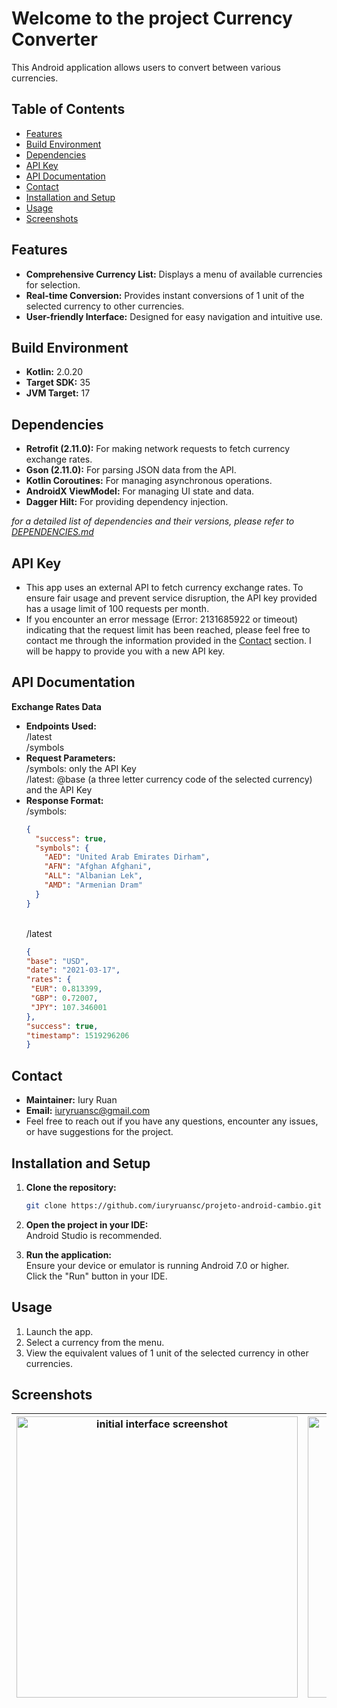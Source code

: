# Welcome to the project Currency Converter

This Android application allows users to convert between various currencies.

## Table of Contents
* [Features](#features)
* [Build Environment](#build-environment)
* [Dependencies](#dependencies)
* [API Key](#api-key)
* [API Documentation](#api-documentation)
* [Contact](#contact)
* [Installation and Setup](#installation-and-setup)
* [Usage](#usage)
* [Screenshots](#screenshots)

## Features
* **Comprehensive Currency List:**  Displays a menu of available currencies for selection.
* **Real-time Conversion:**  Provides instant conversions of 1 unit of the selected currency to other currencies.
* **User-friendly Interface:**  Designed for easy navigation and intuitive use.

## Build Environment
* **Kotlin:**  2.0.20
* **Target SDK:**  35
* **JVM Target:**  17

## Dependencies

* **Retrofit (2.11.0):**  For making network requests to fetch currency exchange rates.
* **Gson (2.11.0):**  For parsing JSON data from the API.
* **Kotlin Coroutines:**  For managing asynchronous operations.
* **AndroidX ViewModel:**  For managing UI state and data.
* **Dagger Hilt:** For providing dependency injection. <br>

*for a detailed list of dependencies and their versions, please refer to [DEPENDENCIES.md](docs/DEPENDENCIES.md)*

## API Key
* This app uses an external API to fetch currency exchange rates. To ensure fair usage and prevent service disruption, the API key provided has a usage limit of 100 requests per month.
* If you encounter an error message (Error: 2131685922 or timeout) indicating that the request limit has been reached, please feel free to contact me through the information provided in the [Contact](#contact) section. I will be happy to provide you with a new API key.

## API Documentation

**Exchange Rates Data**

* **Endpoints Used:**
  <br>/latest
  <br>/symbols
  <br>
* **Request Parameters:**
  <br> /symbols: only the API Key
  <br> /latest: @base (a three letter currency code of the selected currency) and the API Key
  <br>
* **Response Format:**
  <br> /symbols:
   ```json
   {
     "success": true,
     "symbols": {
       "AED": "United Arab Emirates Dirham",
       "AFN": "Afghan Afghani",
       "ALL": "Albanian Lek",
       "AMD": "Armenian Dram"
     }
   }
   ````
   <br>/latest
   ```json
  {
  "base": "USD",
  "date": "2021-03-17",
  "rates": {
    "EUR": 0.813399,
    "GBP": 0.72007,
    "JPY": 107.346001
  },
  "success": true,
  "timestamp": 1519296206
   }
   
## Contact
* **Maintainer:** Iury Ruan
* **Email:** iuryruansc@gmail.com
* Feel free to reach out if you have any questions, encounter any issues, or have suggestions for the project.

## Installation and Setup

1. **Clone the repository:**
   ```bash
   git clone https://github.com/iuryruansc/projeto-android-cambio.git

2. **Open the project in your IDE:**
   <br>Android Studio is recommended.

3. **Run the application:**
   <br>Ensure your device or emulator is running Android 7.0 or higher.
   <br>Click the "Run" button in your IDE.

## Usage

1. Launch the app. <br>
2. Select a currency from the menu. <br>
3. View the equivalent values of 1 unit of the selected currency in other currencies. <br>

## Screenshots
| <img src="./assets/project_wm_1.png" height="450" alt="initial interface screenshot"/> | <img src="./assets/project_wm_2.png" height="450" alt="menu list screenshot"/> | <img src="./assets/project_wm_3.png" height="450" alt="converted currency screenshot"/> |
|:---:| :---: | :---: |
